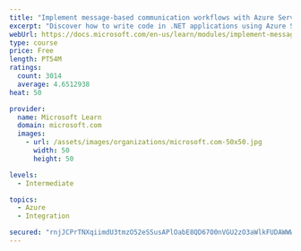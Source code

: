 ```yaml
---
title: "Implement message-based communication workflows with Azure Service Bus"
excerpt: "Discover how to write code in .NET applications using Azure Service Bus for communications that can handle high demand, low bandwidth, and hardware failures."
webUrl: https://docs.microsoft.com/en-us/learn/modules/implement-message-workflows-with-service-bus/
type: course
price: Free
length: PT54M
ratings:
  count: 3014
  average: 4.6512938
heat: 50

provider:
  name: Microsoft Learn
  domain: microsoft.com
  images:
    - url: /assets/images/organizations/microsoft.com-50x50.jpg
      width: 50
      height: 50

levels:
  - Intermediate

topics:
  - Azure
  - Integration

secured: "rnjJCPrTNXqiimdU3tmzO52eSSusAPlOabE8QD67O0nVGU2zO3aWlkFUDAWWWa3obCWOHVvnhvZdVD+3+Lev0yQC0Kn49Z7lIZZ2yYt5E+4sgcP8EGxo8mxQBd7JHYkzUMi/XB/QzADuTLjaFXShfySCbap0PI9u4jFdl016TZPlkpI1cm+A2w6myPi71CnASRBOXGXmvV2ha1/R9CmTL50oOg4iToMKuUmuj2AXLcKPkkQCZRq+XjuOSeR/yhFHZt3YSJioJQAhPUaNqGX6B2jM+pXzEbZR8wtGmzBOq+hfxr8n69+MJ7ELvCS1sDXMCzmbV9varU4T9qjCaYZ7JymVk7yQt11b/m8g3EdBDXRJrMauW3y0CiYgCttYBu3ZQKpAPHR6zZoRfAMWarVyFIl4I1s25ETfvUM+ddYSOCY=;rrLphSC4bnfv5Lmj+O2Cvw=="
---
```


